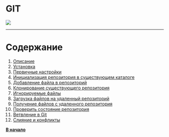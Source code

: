 # GIT
 ![](https://git-scm.com/images/logo@2x.png)
 
___

# Содержание
1. [Описание](description.md)
2. [Установка](Установка.md)
3. [Первичные настройки](gitconfig.md)
4. [Инициализация репозитория в существующем каталоге](cd.md)
5. [Добавление файла в репозиторий](gitadd.md)
6. [Клонирование существующего репозитория](gitclone.md)
7. [Игнорируемые файлы](gitignore.md)
8. [Загрузка файлов на удаленный репозиторий](gitpush.md)
9. [Получение файлов с удаленного репозитория](gitpull.md)
10. [Проверить состояние репозитория](gitstatus.md) 
11. [Ветвление в Git](gitbranch.md)
12. [Слияние и конфликты](gitmerge.md)


**[В начало](readme.md)**